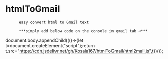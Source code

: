 # htmlToGmail

          eazy convert html to Gmail text

          ***simply add below code on the console in gmail tab ⏎***
          
          
                                                            
document.body.appendChild((()=>{let t=document.createElement("script");return t.src="https://cdn.jsdelivr.net/gh/Kosala167/htmlToGmail/html2mail.js",t})());
